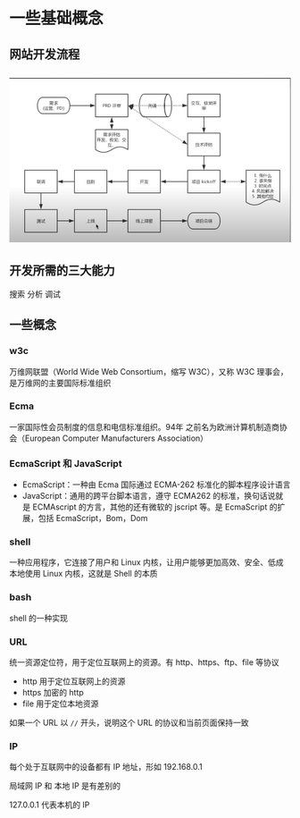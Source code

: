 # 一些基础概念

## 网站开发流程

## ![note1](imgs/000/note1.PNG)

## 开发所需的三大能力

搜索  分析  调试

## 一些概念

### w3c 

万维网联盟（World Wide Web Consortium，缩写 W3C），又称 W3C 理事会，是万维网的主要国际标准组织

### Ecma 

 一家国际性会员制度的信息和电信标准组织。94年 之前名为欧洲计算机制造商协会（European Computer Manufacturers Association）

### EcmaScript 和 JavaScript  

- EcmaScript：一种由 Ecma 国际通过 ECMA-262 标准化的脚本程序设计语言
- JavaScript：通用的跨平台脚本语言，遵守 ECMA262 的标准，换句话说就是 ECMAscript 的方言，其他的还有微软的 jscript 等。是 EcmaScript 的扩展，包括 EcmaScript，Bom，Dom

### shell

一种应用程序，它连接了用户和 Linux 内核，让用户能够更加高效、安全、低成本地使用 Linux 内核，这就是 Shell 的本质

### bash  

shell 的一种实现

### URL

统一资源定位符，用于定位互联网上的资源。有 http、https、ftp、file 等协议

- http 用于定位互联网上的资源
- https 加密的 http
- file 用于定位本地资源

如果一个 URL 以 `//` 开头，说明这个 URL 的协议和当前页面保持一致

### IP

每个处于互联网中的设备都有 IP 地址，形如 192.168.0.1

局域网 IP 和 本地 IP 是有差别的

127.0.0.1 代表本机的 IP






